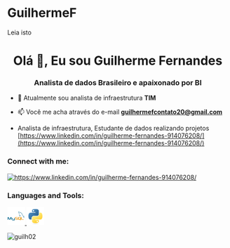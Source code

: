 # GuilhermeF
Leia isto
<h1 align="center">Olá 👋, Eu sou Guilherme Fernandes</h1>
<h3 align="center">Analista de dados Brasileiro e apaixonado por BI</h3>

- 🔭 Atualmente sou analista de infraestrutura **TIM**

- 📫 Você me acha através do e-mail **guilhermefcontato20@gmail.com**

- Analista de infraestrutura, Estudante de dados realizando projetos [https://www.linkedin.com/in/guilherme-fernandes-914076208/](https://www.linkedin.com/in/guilherme-fernandes-914076208/)

<h3 align="left">Connect with me:</h3>
<p align="left">
<a href="https://linkedin.com/in/https://www.linkedin.com/in/guilherme-fernandes-914076208/" target="blank"><img align="center" src="https://raw.githubusercontent.com/rahuldkjain/github-profile-readme-generator/master/src/images/icons/Social/linked-in-alt.svg" alt="https://www.linkedin.com/in/guilherme-fernandes-914076208/" height="30" width="40" /></a>
</p>

<h3 align="left">Languages and Tools:</h3>
<p align="left"> <a href="https://www.mysql.com/" target="_blank" rel="noreferrer"> <img src="https://raw.githubusercontent.com/devicons/devicon/master/icons/mysql/mysql-original-wordmark.svg" alt="mysql" width="40" height="40"/> </a> <a href="https://www.python.org" target="_blank" rel="noreferrer"> <img src="https://raw.githubusercontent.com/devicons/devicon/master/icons/python/python-original.svg" alt="python" width="40" height="40"/> </a> </p>

<p><img align="center" src="https://github-readme-stats.vercel.app/api/top-langs?username=guilh02&show_icons=true&locale=en&layout=compact" alt="guilh02" /></p>
